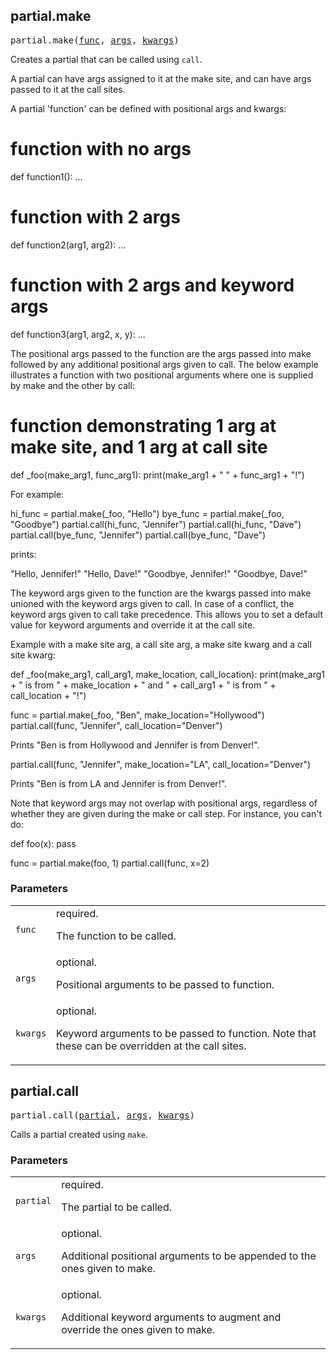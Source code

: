 ## partial.make

<pre>
partial.make(<a href="#partial.make-func">func</a>, <a href="#partial.make-args">args</a>, <a href="#partial.make-kwargs">kwargs</a>)
</pre>

Creates a partial that can be called using `call`.

A partial can have args assigned to it at the make site, and can have args
passed to it at the call sites.

A partial 'function' can be defined with positional args and kwargs:

  # function with no args
  def function1():
    ...

  # function with 2 args
  def function2(arg1, arg2):
    ...

  # function with 2 args and keyword args
  def function3(arg1, arg2, x, y):
    ...

The positional args passed to the function are the args passed into make
followed by any additional positional args given to call. The below example
illustrates a function with two positional arguments where one is supplied by
make and the other by call:

  # function demonstrating 1 arg at make site, and 1 arg at call site
  def _foo(make_arg1, func_arg1):
  print(make_arg1 + " " + func_arg1 + "!")

For example:

  hi_func = partial.make(_foo, "Hello")
  bye_func = partial.make(_foo, "Goodbye")
  partial.call(hi_func, "Jennifer")
  partial.call(hi_func, "Dave")
  partial.call(bye_func, "Jennifer")
  partial.call(bye_func, "Dave")

prints:

  "Hello, Jennifer!"
  "Hello, Dave!"
  "Goodbye, Jennifer!"
  "Goodbye, Dave!"

The keyword args given to the function are the kwargs passed into make
unioned with the keyword args given to call. In case of a conflict, the
keyword args given to call take precedence. This allows you to set a default
value for keyword arguments and override it at the call site.

Example with a make site arg, a call site arg, a make site kwarg and a
call site kwarg:

  def _foo(make_arg1, call_arg1, make_location, call_location):
    print(make_arg1 + " is from " + make_location + " and " +
          call_arg1 + " is from " + call_location + "!")

  func = partial.make(_foo, "Ben", make_location="Hollywood")
  partial.call(func, "Jennifer", call_location="Denver")

Prints "Ben is from Hollywood and Jennifer is from Denver!".

  partial.call(func, "Jennifer", make_location="LA", call_location="Denver")

Prints "Ben is from LA and Jennifer is from Denver!".

Note that keyword args may not overlap with positional args, regardless of
whether they are given during the make or call step. For instance, you can't
do:

def foo(x):
  pass

func = partial.make(foo, 1)
partial.call(func, x=2)


### Parameters

<table class="params-table">
  <colgroup>
    <col class="col-param" />
    <col class="col-description" />
  </colgroup>
  <tbody>
    <tr id="partial.make-func">
      <td><code>func</code></td>
      <td>
        required.
        <p>
          The function to be called.
        </p>
      </td>
    </tr>
    <tr id="partial.make-args">
      <td><code>args</code></td>
      <td>
        optional.
        <p>
          Positional arguments to be passed to function.
        </p>
      </td>
    </tr>
    <tr id="partial.make-kwargs">
      <td><code>kwargs</code></td>
      <td>
        optional.
        <p>
          Keyword arguments to be passed to function. Note that these can
          be overridden at the call sites.
        </p>
      </td>
    </tr>
  </tbody>
</table>


## partial.call

<pre>
partial.call(<a href="#partial.call-partial">partial</a>, <a href="#partial.call-args">args</a>, <a href="#partial.call-kwargs">kwargs</a>)
</pre>

Calls a partial created using `make`.

### Parameters

<table class="params-table">
  <colgroup>
    <col class="col-param" />
    <col class="col-description" />
  </colgroup>
  <tbody>
    <tr id="partial.call-partial">
      <td><code>partial</code></td>
      <td>
        required.
        <p>
          The partial to be called.
        </p>
      </td>
    </tr>
    <tr id="partial.call-args">
      <td><code>args</code></td>
      <td>
        optional.
        <p>
          Additional positional arguments to be appended to the ones given to
       make.
        </p>
      </td>
    </tr>
    <tr id="partial.call-kwargs">
      <td><code>kwargs</code></td>
      <td>
        optional.
        <p>
          Additional keyword arguments to augment and override the ones
          given to make.
        </p>
      </td>
    </tr>
  </tbody>
</table>


